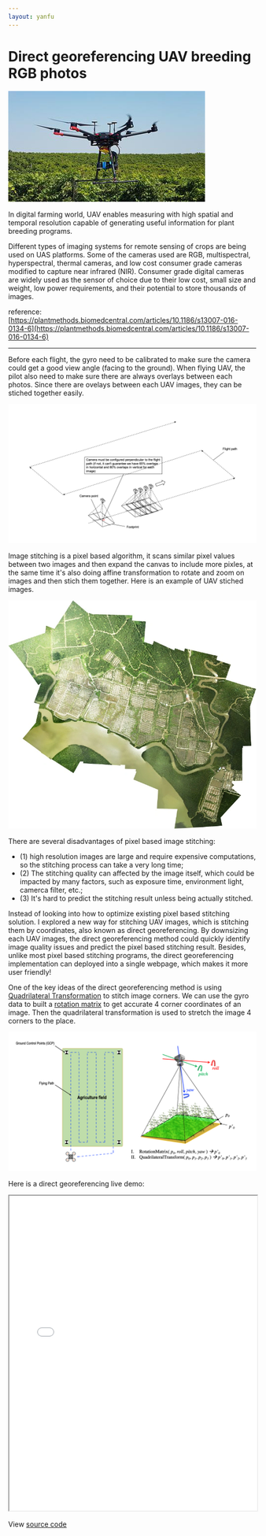 ```yaml
---
layout: yanfu
---
```


# Direct georeferencing UAV breeding RGB photos

![UAV](../images/UAV.jpeg)

In digital farming world, UAV enables measuring with high spatial and temporal resolution capable of generating useful information for plant breeding programs.

Different types of imaging systems for remote sensing of crops are being used on UAS platforms. Some of the cameras used are RGB, multispectral, hyperspectral, thermal cameras, and low cost consumer grade cameras modified to capture near infrared (NIR). Consumer grade digital cameras are widely used as the sensor of choice due to their low cost, small size and weight, low power requirements, and their potential to store thousands of images.

reference: [https://plantmethods.biomedcentral.com/articles/10.1186/s13007-016-0134-6](https://plantmethods.biomedcentral.com/articles/10.1186/s13007-016-0134-6)

---

Before each flight, the gyro need to be calibrated to make sure the camera could get a good view angle (facing to the ground). When flying UAV, the pilot also need to make sure there are always overlays between each photos. Since there are ovelays between each UAV images, they can be stiched together easily. 

![calibrate_camera](../images/calibrate_camera.png)

Image stitching is a pixel based algorithm, it scans similar pixel values between two images and then expand the canvas to include more pixles, at the same time it's also doing affine transformation to rotate and zoom on images and then stich them together. Here is an example of UAV stiched images.

![apg_oilpalm](../images/apg_oilpalm.webp)

There are several disadvantages of pixel based image stitching:

- (1) high resolution images are large and require expensive computations, so the stitching process can take a very long time;
- (2) The stitching quality can affected by the image itself, which could be impacted by many factors, such as exposure time, environment light, camerca filter, etc.;
- (3) It's hard to predict the stitching result unless being actually stitched.

Instead of looking into how to optimize existing pixel based stitching solution. I explored a new way for stitching UAV images, which is stitching them by coordinates, also known as direct georeferencing. By downsizing each UAV images, the direct georeferencing method could quickly identify image quality issues and predict the pixel based stitching result. Besides, unlike most pixel based stitching programs, the direct georeferencing implementation can deployed into a single webpage, which makes it more user friendly!

One of the key ideas of the direct georeferencing method is using [Quadrilateral Transformation](./QuadrilateralTransformation.md) to stitch image corners. We can use the gyro data to built a [rotation matrix](https://en.wikipedia.org/wiki/Rotation_matrix) to get accurate 4 corner coordinates of an image. Then the quadrilateral transformation is used to stretch the image 4 corners to the place.

![4_direct_geofeerence](../images/4_direct_geofeerence.png)

Here is a direct georeferencing live demo:

<iframe
  src="../webpages/UavDirectGeoreferencing/example1/demo/"
  style="width:100%; height:640px;">
</iframe>

View [source code](https://github.com/yanfuzhou/yanfuzhou.github.io/tree/master/webpages/UavDirectGeoreferencing/example1/demo)